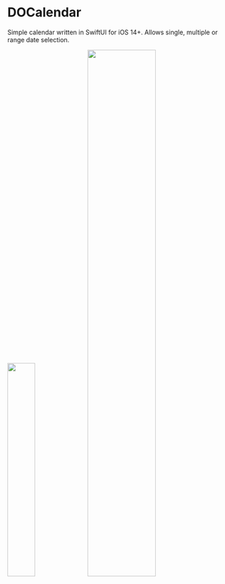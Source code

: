 # DOCalendar

Simple calendar written in SwiftUI for iOS 14+. Allows single, multiple or range date selection.


<img src="https://github.com/KuroiDOC/DOCalendar/assets/10155538/8cb1fb99-c11d-499c-8228-69090c825736" width="35%"></img> <img src="https://github.com/KuroiDOC/DOCalendar/assets/10155538/ced5f8ff-2528-418f-8e22-dcff971d8b40" width="55%"></img> 
